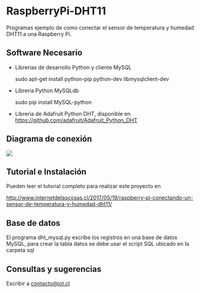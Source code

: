 # RaspberryPi-DHT11
Programas ejemplo de como conectar el sensor de temperatura y humedad DHT11 a una Raspberry Pi.

## Software Necesario
- Librerias de desarrollo Python y cliente MySQL

  sudo apt-get install python-pip python-dev libmysqlclient-dev

- Libreria Python MySQLdb

  sudo pip install MySQL-python

- Libreria de Adafruit Python DHT, disponible en https://github.com/adafruit/Adafruit_Python_DHT

## Diagrama de conexión
![](http://www.internetdelascosas.cl/wp-content/uploads/2017/05/Raspberry-Pi-DHT11_bb-768x374.png)


## Tutorial e Instalación
Pueden leer el tutorial completo para realizar este proyecto en

http://www.internetdelascosas.cl/2017/05/19/raspberry-pi-conectando-un-sensor-de-temperatura-y-humedad-dht11/

## Base de datos
El programa dht_mysql.py escribe los registros en una base de datos MySQL, para crear la tabla datos se debe usar el script SQL ubicado en la carpeta sql

## Consultas y sugerencias
Escribir a contacto@iot.cl
